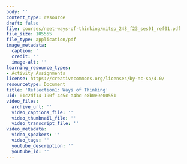 ```yaml
---
body: ''
content_type: resource
draft: false
file: courses/neet-ways-of-thinking/mitsp_248_f23_ses01_ref01.pdf
file_size: 105555
file_type: application/pdf
image_metadata:
  caption: ''
  credit: ''
  image-alt: ''
learning_resource_types:
- Activity Assignments
license: https://creativecommons.org/licenses/by-nc-sa/4.0/
resourcetype: Document
title: 'Reflection1: Ways of Thinking'
uid: 01c2df14-190f-4c5c-a4bc-e8b0e9e00551
video_files:
  archive_url: ''
  video_captions_file: ''
  video_thumbnail_file: ''
  video_transcript_file: ''
video_metadata:
  video_speakers: ''
  video_tags: ''
  youtube_description: ''
  youtube_id: ''
---
```

